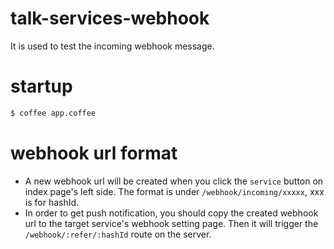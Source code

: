 talk-services-webhook
===

It is used to test the incoming webhook message.

# startup

```bash
$ coffee app.coffee
```

# webhook url format

* A new webhook url will be created when you click the `service` button on index page's left side. The format is under `/webhook/incoming/xxxxx`, xxx is for hashId.
* In order to get push notification, you should copy the created webhook url to the target service's webhook setting page. Then it will trigger the `/webhook/:refer/:hashId` route on the server.